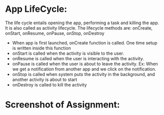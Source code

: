 # App LifeCycle:

The life cycle entails opening the app, performing a task and killing the app. It is also called as activity lifecycle.
The lifecycle methods are:  onCreate, onStart, onResume, onPause, onStop, onDestroy
- When app is first launched, onCreate function is called. One time setup is written inside this function
- onStart is called when the activity is visible to the user.
- onResume is called when the user is interacting with the activity.
- onPause is called when the user is about to leave the activity. Ex: When we get a notification from another app and we click on the notification.
- onStop is called when system puts the activity in the background, and another activity is about to start
- onDestroy is called to kill the activity

# Screenshot of Assignment:
